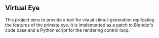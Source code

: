 Virtual Eye
-----------

This project aims to provide a tool for visual stimuli generation replicating
the features of the primate eye. It is implemented as a patch to Blender's
code base and a Python script for the rendering control loop.
